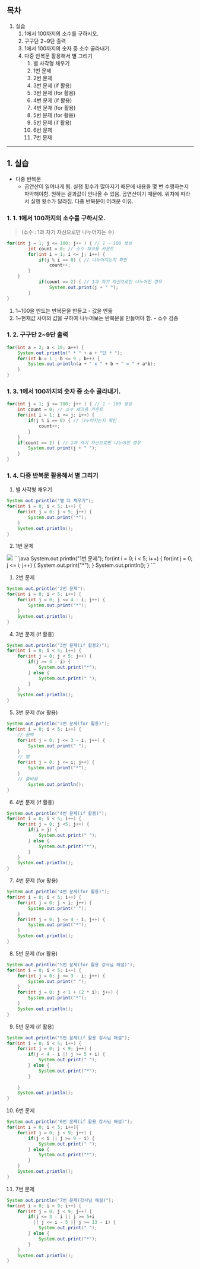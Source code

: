 ## 목차
1. 실습
   1. 1에서 100까지의 소수를 구하시오.
   2. 구구단 2~9단 출력
   3. 1에서 100까지의 숫자 중 소수 골라내기.
   4. 다중 반복문 활용해서 별 그리기
      1. 별 사각형 채우기
      2. 1번 문제
      3. 2번 문제
      4. 3번 문제 (if 활용)
      5. 3번 문제 (for 활용)
      6. 4번 문제 (if 활용)
      7. 4번 문재 (for 활용)
      8. 5번 문제 (for 활용)
      9. 5번 문제 (if 활용)
      10. 6번 문제
      11. 7번 문제

---

## 1. 실습
* 다중 반복문
  * 곱연산이 일어나게 됨. 실행 횟수가 많아지기 때문에 내용을 몇 번 수행하는지 파악해야함. 원하는 결과값이 안나올 수 있음. 곱연산이기 때문에. 위치에 따라서 실행 횟수가 달라짐. 다중 반복문이 어려운 이유.


### 1. 1. 1에서 100까지의 소수를 구하시오.
> (소수 : 1과 자기 자신으로만 나누어지는 수)
```java
for(int j = 1; j <= 100; j++ ) { // 1 ~ 100 생성
        int count = 0; // 소수 체크용 카운트
        for(int i = 1; i <= j; i++) {
            if(j % i == 0) { // 나누어지는지 확인
                count++;
        }
	}
	        if(count == 2) { // 1과 자기 자신으로만 나누어진 경우
				System.out.print(j + " ");
		}
}
```
1. 1~100을 만드는 반복문을 만들고 - 값을 만듦
2. 1~현재값 사이의 값을 구하여 나누어보는 반복문을 만들어야 함. - 소수 검증


### 1. 2. 구구단 2~9단 출력
```java
for(int a = 2; a < 10; a++) {
	System.out.println(" * " + a + "단 * ");
	for(int b = 1 ; b <= 9 ; b++) {
		System.out.println(a + " x " + b + " = " + a*b);
	}
}
```

### 1. 3. 1에서 100까지의 숫자 중 소수 골라내기.
```java		
for(int j = 1; j <= 100; j++ ) { // 1 ~ 100 생성
	int count = 0; // 소수 체크용 카운트
	for(int i = 1; i <= j; i++) {
		if(j % i == 0) { // 나누어지는지 확인
			count++;
		}
	}
	if(count == 2) { // 1과 자기 자신으로만 나누어진 경우
		System.out.print(j + " ");
	}
}
```

### 1. 4. 다중 반복문 활용해서 별 그리기
1. 별 사각형 채우기
```java
System.out.println("별 다 채우기");
for(int i = 0; i < 5; i++) {
	for(int j = 0; j < 5; j++) {
		System.out.print("*");
	}
	System.out.println();
}
```

2. 1번 문제

<img src="별그리기_문제.png">
```java
System.out.println("1번 문제");
for(int i = 0; i < 5; i++) {
	for(int j = 0; j <= i; j++) {
		System.out.print("*");		
	}
	System.out.println();
}
```

1. 2번 문제
```java
System.out.println("2번 문제");
for(int i = 0; i < 5; i++) {
	for(int j = 0; j <= 4 - i; j++) {
		System.out.print("*");
	}
	System.out.println();			
}
```

4. 3번 문제 (if 활용)
```java
System.out.println("3번 문제(if 활용2)");
for(int i = 0; i < 5; i++) {
	for(int j = 0; j < 5; j++) {
		if(j >= 4 - i) {
			System.out.print("*");
		} else {
			System.out.print(" ");
		}
	}
	System.out.println();
}
```

5. 3번 문제 (for 활용)
```java
System.out.println("3번 문제(for 활용)");
for(int i = 0; i < 5; i++) {
	// 공백
   	for(int j = 0; j <= 3 - i; j++) {
		System.out.print(" ");
	}
	// 별
	for(int j = 0; j <= i; j++) {
		System.out.print("*");
	}
	// 줄바꿈
		System.out.println();
}
```

6. 4번 문제 (if 활용)
```java
System.out.println("4번 문제(if 활용)");
for(int i = 0; i < 5; i++) {
	for(int j = 0; j <5; j++) {
		if(i > j) {
			System.out.print(" ");
		} else {
			System.out.print("*");
		}
	}
	System.out.println();
}
```

7. 4번 문제 (for 활용)
```java
System.out.println("4번 문제(for 활용)");
for(int i = 0; i < 5; i++) {
	for(int j = 0; j < i; j++) {
		System.out.print(" ");
	}
	for(int j = 0; j <= 4 - i; j++) {
		System.out.print("*");
	}
	System.out.println();
}
```

8. 5번 문제 (for 활용)
```java
System.out.println("5번 문제(for 활용 강사님 해설)");
for(int i = 0; i < 5; i++) {
	for(int j = 0; j <= 3 - i; j++) {
		System.out.print(" ");
	}
	for(int j = 0; j < 1 + (2 * i); j++) {
		System.out.print("*");
	}
	System.out.println();
}
```

9. 5번 문제 (if 활용)
```java
System.out.println("5번 문제(if 활용 강사님 해설");
for(int i = 0; i < 5; i++) {
	for(int j = 0; j < 9; j++) {
		if(j < 4 - i || j >= 5 + i) {
			System.out.print(" ");
		} else {
			System.out.print("*");
		}
		
	}
	System.out.println();
}
```

10. 6번 문제
```java
System.out.println("6번 문제(if 활용 강사님 해설)");
for(int i = 0; i < 5; i++){
	for(int j = 0; j < 9; j++) {
		if(j < i || j >= 9 - i) {
			System.out.print(" ");
		} else {
			System.out.print("*");
		}
	}
	System.out.println();
}
```

11. 7번 문제
```java
System.out.println("7번 문제(강사님 해설)");
for(int i = 0; i < 9; i++) {
	for(int j = 0; j < 9; j++) {
		if(j <= 3 - i || j >= 5+i
		  || j <= i - 5 || j >= 13 - i) {
			System.out.print(" ");
		} else {
			System.out.print("*");
		}
	}
	System.out.println();
}
```